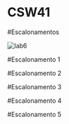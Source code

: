 # CSW41

#Escalonamentos

![lab6](https://user-images.githubusercontent.com/22308439/196781905-cd2c0d66-f991-4283-a438-a903afd4925a.jpg)

#Escalonamento 1


#Escalonamento 2


#Escalonamento 3


#Escalonamento 4


#Escalonamento 5

